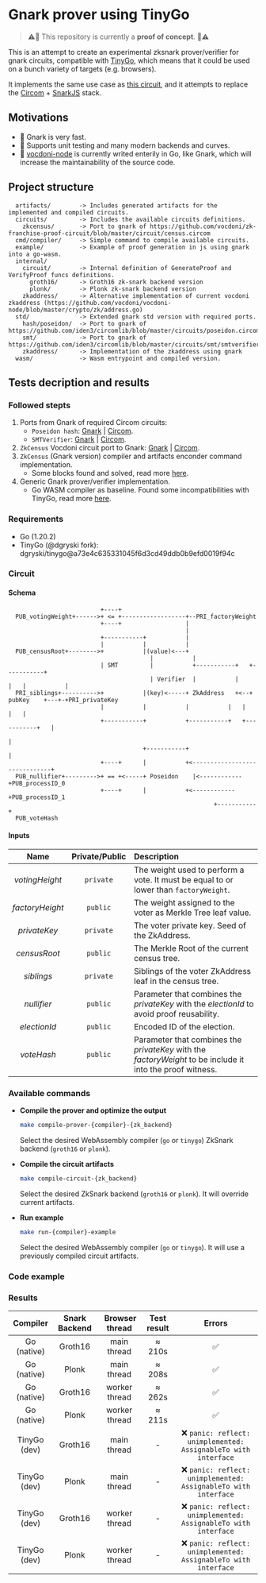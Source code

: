 # Gnark prover using TinyGo

> ⚠️🚧 This repository is currently a **proof of concept**. 🚧⚠️

This is an attempt to create an experimental zksnark prover/verifier for gnark circuits, compatible with [TinyGo](https://github.com/tinygo-org/tinygo), which means that it could be used on a bunch variety of targets (e.g. browsers).

It implements the same use case as [this circuit](https://github.com/vocdoni/zk-franchise-proof-circuit), and it attempts to replace the [Circom](https://github.com/iden3/circom) + [SnarkJS](https://github.com/iden3/snarkjs) stack.

## Motivations
 - 🚀 Gnark is very fast.
 - 💉 Supports unit testing and many modern backends and curves.
 - 🔗 [vocdoni-node](https://github.com/vocdoni/vocdoni-node) is currently writed enterily in Go, like Gnark, which will increase the maintainability of the source code.

## Project structure
```
  artifacts/        -> Includes generated artifacts for the implemented and compiled circuits.
  circuits/         -> Includes the available circuits definitions.
    zkcensus/       -> Port to gnark of https://github.com/vocdoni/zk-franchise-proof-circuit/blob/master/circuit/census.circom 
  cmd/compiler/     -> Simple command to compile available circuits.
  example/          -> Example of proof generation in js using gnark into a go-wasm.
  internal/
    circuit/        -> Internal definition of GenerateProof and VerifyProof funcs definitions.
      groth16/      -> Groth16 zk-snark backend version
      plonk/        -> Plonk zk-snark backend version
    zkaddress/      -> Alternative implementation of current vocdoni zkaddress (https://github.com/vocdoni/vocdoni-node/blob/master/crypto/zk/address.go)
  std/              -> Extended gnark std version with required ports.
    hash/poseidon/  -> Port to gnark of https://github.com/iden3/circomlib/blob/master/circuits/poseidon.circom
    smt/            -> Port to gnark of https://github.com/iden3/circomlib/blob/master/circuits/smt/smtverifier.circom
    zkaddress/      -> Implementation of the zkaddress using gnark
  wasm/             -> Wasm entrypoint and compiled version.
```

## Tests decription and results

### Followed stepts

1. Ports from Gnark of required Circom circuits:
    - `Poseidon hash`: [Gnark](./std/hash/poseidon/poseidon.go) | [Circom](https://github.com/iden3/circomlib/blob/db0202410771a3e3fc07c64c5226b64f954b8b5a/circuits/poseidon.circom).
    - `SMTVerifier`: [Gnark](./std/smt/verifier.go) | [Circom](https://github.com/iden3/circomlib/blob/a8cdb6cd1ad652cca1a409da053ec98f19de6c9d/circuits/smt/smtverifier.circom).
2. `ZkCensus` Vocdoni circuit port to Gnark: [Gnark](./circuits/zkcensus/zkcensus.go) | [Circom](https://github.com/vocdoni/zk-franchise-proof-circuit/blob/c2ead7f8502cf0dd7495140aec32599fd0a53199/circuit/census.circom).
4. `ZkCensus` (Gnark version) compiler and artifacts enconder command implementation.
    - Some blocks found and solved, read more [here](https://github.com/ConsenSys/gnark/issues/600).
3. Generic Gnark prover/verifier implementation.
    - Go WASM compiler as baseline. Found some incompatibilities with TinyGo, read more [here](https://github.com/tinygo-org/tinygo/issues/447#issuecomment-1455205919). 

### Requirements
* Go (1.20.2)
* TinyGo (@dgryski fork): dgryski/tinygo@a73e4c635331045f6d3cd49ddb0b9efd0019f94c


### Circuit 

#### Schema
```
                          +----+
  PUB_votingWeight+------>+ <= +------------------+--PRI_factoryWeight
                          +----+                  |
                                                  |
                          +-----------+           |
                          |           |           |
  PUB_censusRoot+-------->+           |(value)<---+
							            |           |
                          | SMT   		|           +-----------+   +-----------+
							            | Verifier	|           |           |   |           |
  PRI_siblings+---------->+           |(key)<-----+ ZkAddress	+<--+	pubKey	  +---+-+PRI_privateKey
                          |           |           |           |   |           |   |
                          +-----------+           +-----------+   +-----------+   |
                                                                                  |
                                      +-----------+                               |
                          +----+      |           +<------------------------------+
  PUB_nullifier+--------->+ == +<-----+ Poseidon	|<------------+PUB_processID_0
                          +----+      |           +<------------+PUB_processID_1
										                  +-----------+
  PUB_voteHash
```

#### Inputs
| Name | Private/Public | Description |
|:---:|:---:|:---|
| *votingHeight* | `private` | The weight used to perform a vote. It must be equal to or lower than `factoryWeight`. |
| *factoryHeight* | `public` | The weight assigned to the voter as Merkle Tree leaf value. |
| *privateKey* | `private` | The voter private key. Seed of the ZkAddress.  |
| *censusRoot* | `public` | The Merkle Root of the current census tree. |
| *siblings* | `private` | Siblings of the voter ZkAddress leaf in the census tree. |
| *nullifier* | `public` | Parameter that combines the *privateKey* with the *electionId* to avoid proof reusability. |
| *electionId* | `public` | Encoded ID of the election. |
| *voteHash* | `public` | Parameter that combines the *privateKey* with the *factoryWeight* to be include it into the proof witness. |

### Available commands
* **Compile the prover and optimize the output**
  ```sh
  make compile-prover-{compiler}-{zk_backend}
  ```
  Select the desired WebAssembly compiler (`go` or `tinygo`) ZkSnark backend (`groth16` or `plonk`).

* **Compile the circuit artifacts**
  ```sh
  make compile-circuit-{zk_backend}
  ```
  Select the desired ZkSnark backend (`groth16` or `plonk`). It will override current artifacts.

* **Run example**
  ```sh
  make run-{compiler}-example
  ```
  Select the desired WebAssembly compiler (`go` or `tinygo`). It will use a previously compiled circuit artifacts.

### Code example

### Results

| Compiler | Snark Backend | Browser thread | Test result | Errors |
|:---:|:---:|:---:|:---:|:---:|
| Go (native) | Groth16 | main thread | ≈ 210s | ✅ |
| Go (native) | Plonk | main thread | ≈ 208s | ✅ |
| Go (native) | Groth16 | worker thread | ≈ 262s | ✅ |
| Go (native) | Plonk | worker thread | ≈ 211s | ✅ |
| TinyGo (dev) | Groth16 | main thread | - | ❌ `panic: reflect: unimplemented: AssignableTo with interface` |
| TinyGo (dev) | Plonk | main thread | - | ❌ `panic: reflect: unimplemented: AssignableTo with interface` |
| TinyGo (dev) | Groth16 | worker thread | - | ❌ `panic: reflect: unimplemented: AssignableTo with interface` |
| TinyGo (dev) | Plonk | worker thread | - | ❌ `panic: reflect: unimplemented: AssignableTo with interface` |